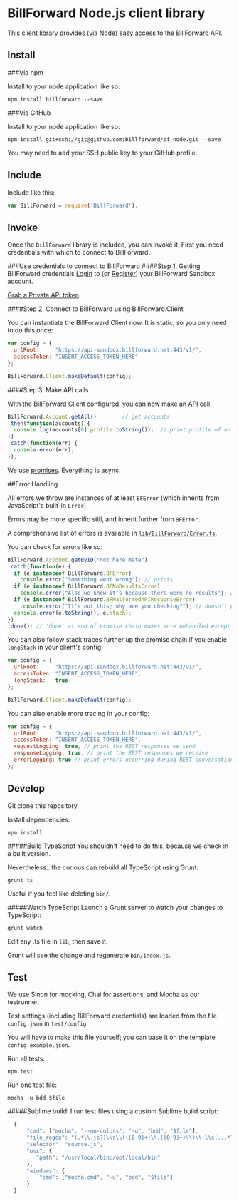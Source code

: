 BillForward Node.js client library
===================

This client library provides (via Node) easy access to the BillForward API.

Install
-------------------------
###Via npm

Install to your node application like so:

```
npm install billforward --save
```

###Via GitHub

Install to your node application like so:

```
npm install git+ssh://git@github.com:billforward/bf-node.git --save
```

You may need to add your SSH public key to your GitHub profile.

Include
-------------------------
Include like this:

```js
var BillForward = require('BillForward');
```

Invoke
-------------------------
Once the `BillForward` library is included, you can invoke it. First you need credentials with which to connect to BillForward.

###Use credentials to connect to BillForward
####Step 1. Getting BillForward credentials
[Login](https://app-sandbox.billforward.net/login/#/) to (or [Register](https://app-sandbox.billforward.net/register/#/)) your BillForward Sandbox account.

[Grab a Private API token](https://app-sandbox.billforward.net/setup/#/personal/api-keys).

####Step 2. Connect to BillForward using BillForward.Client

You can instantiate the BillForward Client now. It is static, so you only need to do this once:

```js
var config = {
  urlRoot:     "https://api-sandbox.billforward.net:443/v1/",
  accessToken: "INSERT_ACCESS_TOKEN_HERE"
};

BillForward.Client.makeDefault(config);
```

####Step 3. Make API calls

With the BillForward Client configured, you can now make an API call:

```js
BillForward.Account.getAll()        // get accounts
.then(function(accounts) {
  console.log(accounts[0].profile.toString());  // print profile of an account
})
.catch(function(err) {
  console.error(err);
});
```

We use [promises](https://github.com/kriskowal/q). Everything is async.

##Error Handling

All errors we throw are instances of at least `BFError` (which inherits from JavaScript's built-in `Error`).

Errors may be more specific still, and inherit further from `BFError`.

A comprehensive list of errors is available in [`lib/BillForward/Error.ts`](https://github.com/billforward/bf-node/blob/master/lib/BillForward/Error.ts).

You can check for errors like so:

```js
BillForward.Account.getByID("not here mate")
.catch(function(e) {
  if (e instanceof BillForward.BFError)
    console.error("Something went wrong"); // prints
  if (e instanceof BillForward.BFNoResultsError)
    console.error("Also we know it's because there were no results"); // prints
  if (e instanceof BillForward.BFMalformedAPIResponseError)
    console.error("It's not this; why are you checking?"); // doesn't print
  console.error(e.toString(), e.stack);
})
.done(); // 'done' at end of promise chain makes sure unhandled exceptions are thrown too
```

You can also follow stack traces further up the promise chain if you enable `longStack` in your client's config:

```js
var config = {
  urlRoot:     "https://api-sandbox.billforward.net:443/v1/",
  accessToken: "INSERT_ACCESS_TOKEN_HERE",
  longStack:   true
};

BillForward.Client.makeDefault(config);
```

You can also enable more tracing in your config:

```js
var config = {
  urlRoot:     "https://api-sandbox.billforward.net:443/v1/",
  accessToken: "INSERT_ACCESS_TOKEN_HERE",
  requestLogging: true, // print the REST responses we send
  responseLogging: true, // print the REST responses we receive
  errorLogging: true // print errors occurring during REST conversations
};
```

Develop
-------------------------
Git clone this repository.

Install dependencies:
```
npm install
```

#####Build TypeScript
You shouldn't need to do this, because we check in a built version.

Nevertheless.. the curious can rebuild all TypeScript using Grunt:

```
grunt ts
```

Useful if you feel like deleting `bin/`.

#####Watch TypeScript
Launch a Grunt server to watch your changes to TypeScript:

```
grunt watch
```

Edit any .ts file in `lib`, then save it.

Grunt will see the change and regenerate `bin/index.js`.

Test
-------------------------
We use Sinon for mocking, Chai for assertions, and Mocha as our testrunner.

Test settings (including BillForward credentials) are loaded from the file `config.json` in `test/config`.

You will have to make this file yourself; you can base it on the template `config.example.json`.

Run all tests:

```
npm test
```

Run one test file:

```
mocha -u bdd $file
```

#####Sublime build!
I run test files using a custom Sublime build script:

```js
  {
      "cmd": ["mocha", "--no-colors", "-u", "bdd", "$file"],
      "file_regex": "(.*\\.js?)\\s\\(([0-9]+)\\,([0-9]+)\\)\\:\\s(...*?)$",
      "selector": "source.js",
      "osx": {
         "path": "/usr/local/bin:/opt/local/bin"
      },
      "windows": {
          "cmd": ["mocha.cmd", "-u", "bdd", "$file"]
      }
  }
```
